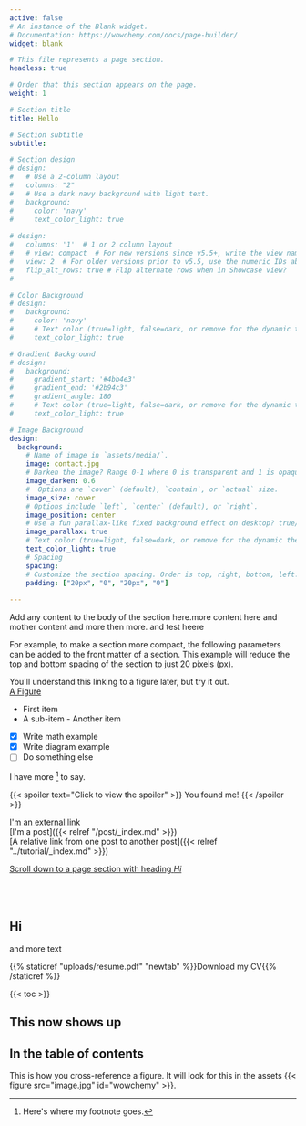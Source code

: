 ```yaml
---
active: false
# An instance of the Blank widget.
# Documentation: https://wowchemy.com/docs/page-builder/
widget: blank

# This file represents a page section.
headless: true

# Order that this section appears on the page.
weight: 1

# Section title
title: Hello

# Section subtitle
subtitle:

# Section design
# design:
#   # Use a 2-column layout
#   columns: "2"
#   # Use a dark navy background with light text.
#   background:
#     color: 'navy'
#     text_color_light: true
    
# design:
#   columns: '1'  # 1 or 2 column layout
#   # view: compact  # For new versions since v5.5+, write the view name
#   view: 2  # For older versions prior to v5.5, use the numeric IDs above
#   flip_alt_rows: true # Flip alternate rows when in Showcase view?    
#

# Color Background
# design:
#   background:
#     color: 'navy'
#     # Text color (true=light, false=dark, or remove for the dynamic theme color). 
#     text_color_light: true    

# Gradient Background
# design:
#   background:
#     gradient_start: '#4bb4e3'
#     gradient_end: '#2b94c3'
#     gradient_angle: 180
#     # Text color (true=light, false=dark, or remove for the dynamic theme color).
#     text_color_light: true

# Image Background
design:
  background:
    # Name of image in `assets/media/`.
    image: contact.jpg
    # Darken the image? Range 0-1 where 0 is transparent and 1 is opaque.
    image_darken: 0.6
    #  Options are `cover` (default), `contain`, or `actual` size.
    image_size: cover
    # Options include `left`, `center` (default), or `right`.
    image_position: center
    # Use a fun parallax-like fixed background effect on desktop? true/false
    image_parallax: true
    # Text color (true=light, false=dark, or remove for the dynamic theme color).
    text_color_light: true
    # Spacing
    spacing:
    # Customize the section spacing. Order is top, right, bottom, left.
    padding: ["20px", "0", "20px", "0"]
    
---
```

Add any content to the body of the section here.more content here
and mother content and more
then more. and test heere

For example, to make a section more compact, the following parameters can be added to the front matter of a section. This example will reduce the top and bottom spacing of the section to just 20 pixels (px).

You'll understand this linking to a figure later, but try it out.
<br>
[A Figure](#figure-wowchemy)

- First item
- A sub-item - Another item

- [x] Write math example
- [x] Write diagram example
- [ ] Do something else

I have more [^1] to say.

{{< spoiler text="Click to view the spoiler" >}} You found me!
{{< /spoiler >}}

[I'm an external link](https://www.google.com)
<br>
[I'm a post]({{< relref "/post/_index.md" >}})
<br>
[A relative link from one post to another post]({{< relref "../tutorial/_index.md" >}})

[Scroll down to a page section with heading *Hi*](#hi)
<br>
<br>
<br>
<br>

## Hi
and more text

{{% staticref "uploads/resume.pdf" "newtab" %}}Download my CV{{% /staticref %}}

{{< toc >}}

## This now shows up
## In the table of contents

This is how you cross-reference a figure. It will look for this in the assets 
{{< figure src="image.jpg" id="wowchemy" >}}.




[^1]: Here's where my footnote goes.